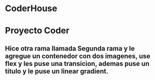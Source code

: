 # CoderHouse

# Proyecto Coder

## Hice otra rama llamada Segunda rama y le agregue un contenedor con dos imagenes, use flex y les puse una transicion, ademas puse un titulo y le puse un linear gradient.

